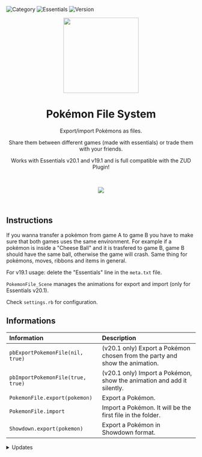 ![Category](https://badgen.net/badge/Category/Utility/green)
![Essentials](https://badgen.net/badge/Essentials/20.1/orange)
![Version](https://badgen.net/badge/Version/1.1.0/cyan)

<p align="center">
<img width="200px" src="https://user-images.githubusercontent.com/63038410/178041105-855c7976-74ef-4400-8a16-a413cd65f489.png">
</p>

<h1 align="center">Pokémon File System</h1>

<p align="center">
Export/import Pokémons as files.
</p>
<p align="center">
Share them between different games (made with essentials) or trade them with your friends. 
<p>
<p align="center">
Works with Essentials v20.1 and v19.1 and is full compatible with the ZUD Plugin!
</p>

<br>
<a href="https://micktk.github.io/Pokemon-Essentials-Plugins/index.html#/home?url=https://github.com/MickTK/Pokemon-Essentials-Plugins/tree/main/
Pokemon%20File%20System
&fileName=Pokemon%20File%20System
&rootDirectory=true"><p align="center">
<img src="https://custom-icon-badges.herokuapp.com/badge/-Download-red?style=for-the-badge&logo=download&logoColor=white">
</p></a>
<br>

## Instructions

If you wanna transfer a pokémon from game A to game B you have to make sure that both games uses the same environment. For example if a pokémon is inside a "Cheese Ball" and it is trasfered to game B, game B should have the same ball, otherwise the game will crash. Same thing for pokémons, moves, ribbons and items in general.

For v19.1 usage: delete the "Essentials" line in the `meta.txt` file.

`PokemonFile_Scene` manages the animations for export and import (only for Essentials v20.1).

Check `settings.rb` for configuration.

## Informations
| Information | Description |
|:-|:-|
| `pbExportPokemonFile(nil, true)` | (v20.1 only) Export a Pokémon chosen from the party and show the animation. |
| `pbImportPokemonFile(true, true)` | (v20.1 only) Import a Pokémon, show the animation and add it silently. |
| `PokemonFile.export(pokemon)` | Export a Pokémon. |
| `PokemonFile.import` | Import a Pokémon. It will be the first file in the folder. |
| `Showdown.export(pokemon)` | Export a Pokémon in Showdown format. |

<details>
<summary>Updates</summary>

#### 1.1.0
- Added ZUD Plugin compatibility for Essentials v20.1
- Fixed some bugs for compatibility with Essentials v19.1

</details>
